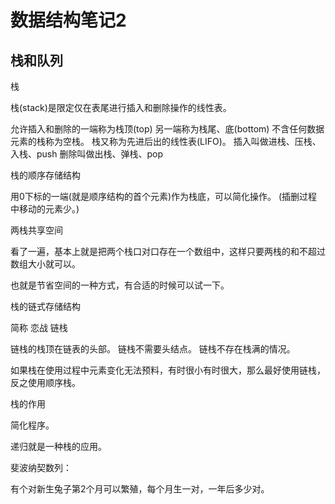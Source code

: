 # 数据结构笔记2

## 栈和队列

栈

栈(stack)是限定仅在表尾进行插入和删除操作的线性表。

允许插入和删除的一端称为栈顶(top)
另一端称为栈尾、底(bottom)
不含任何数据元素的栈称为空栈。
栈又称为先进后出的线性表(LIFO)。
插入叫做进栈、压栈、入栈、push
删除叫做出栈、弹栈、pop


栈的顺序存储结构

用0下标的一端(就是顺序结构的首个元素)作为栈底，可以简化操作。 
(插删过程中移动的元素少。)

两栈共享空间

看了一遍，基本上就是把两个栈口对口存在一个数组中，这样只要两栈的和不超过数组大小就可以。

也就是节省空间的一种方式，有合适的时候可以试一下。

栈的链式存储结构

简称 恋战 链栈


链栈的栈顶在链表的头部。
链栈不需要头结点。
链栈不存在栈满的情况。


如果栈在使用过程中元素变化无法预料，有时很小有时很大，那么最好使用链栈，反之使用顺序栈。

栈的作用

简化程序。

递归就是一种栈的应用。

斐波纳契数列：

有个对新生兔子第2个月可以繁殖，每个月生一对，一年后多少对。

<?php
function f(i)
{
    if(i<2) {
        return i == 0 ? 0:1;
    }
    return f(i-1) + f(i-2);
}

//i为月份
n = 0;
for (i = 0; i < 12; i++) {
    n = f(i);
}
echo n;123456789101112131415

队列

队列(queue)是指允许在一端进行插入操作，而另一端进行删除操作的线性表。


队列是先进先出的线性表FIFO
允许插入的一端为队尾
另一端为对头


把队列的首尾相接的顺序存储结构称为循环队列。

队列的链式存储结构为单链表，只不过只能尾进头出，链队列。

